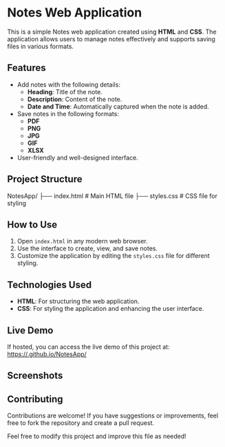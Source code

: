 # Notes Web Application

This is a simple Notes web application created using **HTML** and **CSS**. The application allows users to manage notes effectively and supports saving files in various formats.

## Features

- Add notes with the following details:
  - **Heading**: Title of the note.
  - **Description**: Content of the note.
  - **Date and Time**: Automatically captured when the note is added.
- Save notes in the following formats:
  - **PDF**
  - **PNG**
  - **JPG**
  - **GIF**
  - **XLSX**
- User-friendly and well-designed interface.

## Project Structure
NotesApp/ ├── index.html # Main HTML file ├── styles.css # CSS file for styling 

## How to Use

1. Open `index.html` in any modern web browser.
2. Use the interface to create, view, and save notes.
3. Customize the application by editing the `styles.css` file for different styling.

## Technologies Used

- **HTML**: For structuring the web application.
- **CSS**: For styling the application and enhancing the user interface.

## Live Demo

If hosted, you can access the live demo of this project at:
[https://<your-username>.github.io/NotesApp/](https://<your-username>.github.io/NotesApp/)

## Screenshots

## Contributing

Contributions are welcome! If you have suggestions or improvements, feel free to fork the repository and create a pull request.


Feel free to modify this project and improve this file as needed!
